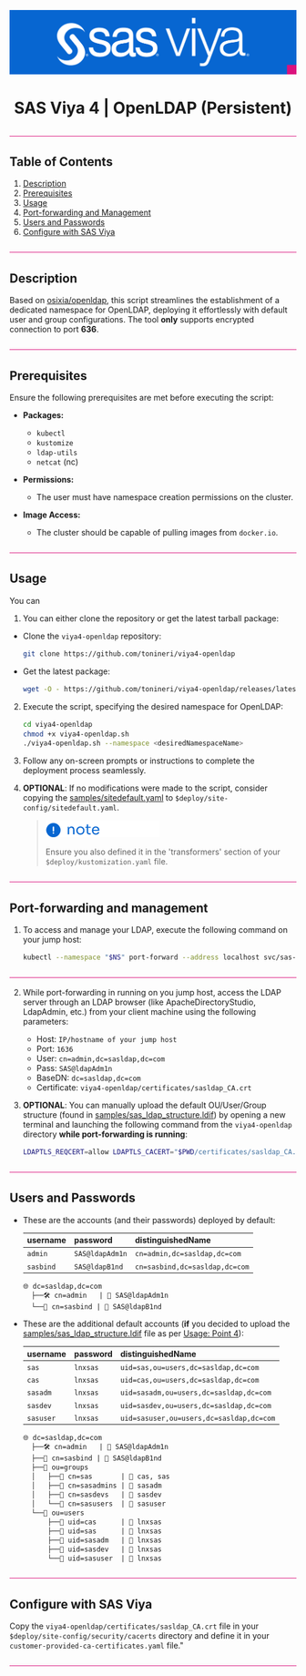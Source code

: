 <div align="center">

![SAS Viya](/.design/sasviya.png)

# **SAS Viya 4 | OpenLDAP (Persistent)**

</div>

![Divider](/.design/divider.png)

## Table of Contents

1. [Description](#description)
2. [Prerequisites](#prerequisites)
3. [Usage](#usage)
4. [Port-forwarding and Management](#port-forwarding-and-management)
5. [Users and Passwords](#users-and-passwords)
6. [Configure with SAS Viya](#configure-with-sas-viya)

![Divider](/.design/divider.png)

## Description

Based on [osixia/openldap](https://github.com/osixia/docker-openldap), this script streamlines the establishment of a dedicated namespace for OpenLDAP, deploying it effortlessly with default user and group configurations.
The tool **only** supports encrypted connection to port **636**.

![Divider](/.design/divider.png)

## Prerequisites

Ensure the following prerequisites are met before executing the script:

- **Packages:**
  - `kubectl`
  - `kustomize`
  - `ldap-utils`
  - `netcat` (nc)

- **Permissions:**
  - The user must have namespace creation permissions on the cluster.

- **Image Access:**
  - The cluster should be capable of pulling images from `docker.io`.

![Divider](/.design/divider.png)

## Usage

You can 

1. You can either clone the repository or get the latest tarball package:

- Clone the `viya4-openldap` repository:

  ```bash
  git clone https://github.com/tonineri/viya4-openldap
  ```

- Get the latest package:

  ```bash
  wget -O - https://github.com/tonineri/viya4-openldap/releases/latest/download/viya4-openldap.tgz | tar xz
  ```

2. Execute the script, specifying the desired namespace for OpenLDAP:

    ```bash
    cd viya4-openldap 
    chmod +x viya4-openldap.sh
    ./viya4-openldap.sh --namespace <desiredNamespaceName>
    ```

3. Follow any on-screen prompts or instructions to complete the deployment process seamlessly.


5. **OPTIONAL**: If no modifications were made to the script, consider copying the [samples/sitedefault.yaml](samples/sitedefault.yaml) to `$deploy/site-config/sitedefault.yaml`.

    > ![Note](/.design/note.png)
    >
    > Ensure you also defined it in the 'transformers' section of your `$deploy/kustomization.yaml` file.

![Divider](/.design/divider.png)

## Port-forwarding and management

1. To access and manage your LDAP, execute the following command on your jump host:

    ```bash
    kubectl --namespace "$NS" port-forward --address localhost svc/sas-ldap-service 1636:636
    ```

![Divider](/.design/divider.png)

2. While port-forwarding in running on you jump host, access the LDAP server through an LDAP browser (like ApacheDirectoryStudio, LdapAdmin, etc.) from your client machine using the following parameters:

    - Host:         `IP/hostname of your jump host`
    - Port:         `1636`
    - User:         `cn=admin,dc=sasldap,dc=com`
    - Pass:         `SAS@ldapAdm1n`
    - BaseDN:       `dc=sasldap,dc=com`
    - Certificate:  `viya4-openldap/certificates/sasldap_CA.crt`

3. **OPTIONAL**: You can manually upload the default OU/User/Group structure (found in [samples/sas_ldap_structure.ldif](samples/sas_ldap_structure.ldif)) by opening a new terminal and launching the following command from the `viya4-openldap` directory **while port-forwarding is running**:

    ```bash
    LDAPTLS_REQCERT=allow LDAPTLS_CACERT="$PWD/certificates/sasldap_CA.crt" ldapadd -x -H ldaps://    localhost:1636 -D cn=admin,dc=sasldap,dc=com -w SAS@ldapAdm1n -f $PWD/samples/sas_ldap_structure.ldif
    ```

![Divider](/.design/divider.png)

## Users and Passwords

* These are the accounts (and their passwords) deployed by default:

  | username  | password       | distinguishedName                        |
  |-----------|----------------|------------------------------------------|
  | `admin`   | `SAS@ldapAdm1n`| `cn=admin,dc=sasldap,dc=com`             |
  | `sasbind` | `SAS@ldapB1nd` | `cn=sasbind,dc=sasldap,dc=com`           |

  ```text
  🌐 dc=sasldap,dc=com
    ├──🛠️ cn=admin   | 🔑 SAS@ldapAdm1n
    └──🔗 cn=sasbind | 🔑 SAS@ldapB1nd
  ```

- These are the additional default accounts (**if** you decided to upload the [samples/sas_ldap_structure.ldif](samples/sas_ldap_structure.ldif) file as per [Usage: Point 4](README.md#usage)):

  | username  | password       | distinguishedName                        |
  |-----------|----------------|------------------------------------------|
  | `sas`     | `lnxsas`       | `uid=sas,ou=users,dc=sasldap,dc=com`     |
  | `cas`     | `lnxsas`       | `uid=cas,ou=users,dc=sasldap,dc=com`     |
  | `sasadm`  | `lnxsas`       | `uid=sasadm,ou=users,dc=sasldap,dc=com`  |
  | `sasdev`  | `lnxsas`       | `uid=sasdev,ou=users,dc=sasldap,dc=com`  |
  | `sasuser` | `lnxsas`       | `uid=sasuser,ou=users,dc=sasldap,dc=com` |

  ```text
  🌐 dc=sasldap,dc=com
    ├──🛠️ cn=admin   | 🔑 SAS@ldapAdm1n
    ├──🔗 cn=sasbind | 🔑 SAS@ldapB1nd
    ├──📁 ou=groups
    │   ├──👥 cn=sas       | 🤝 cas, sas
    │   ├──👥 cn=sasadmins | 🤝 sasadm
    │   ├──👥 cn=sasdevs   | 🤝 sasdev
    │   └──👥 cn=sasusers  | 🤝 sasuser
    └──📁 ou=users
        ├──👤 uid=cas      | 🔑 lnxsas
        ├──👤 uid=sas      | 🔑 lnxsas
        ├──👤 uid=sasadm   | 🔑 lnxsas
        ├──👤 uid=sasdev   | 🔑 lnxsas
        └──👤 uid=sasuser  | 🔑 lnxsas
  ```

![Divider](/.design/divider.png)

## Configure with SAS Viya

Copy the `viya4-openldap/certificates/sasldap_CA.crt` file in your `$deploy/site-config/security/cacerts` directory and define it in your `customer-provided-ca-certificates.yaml` file."

![Divider](/.design/divider.png)